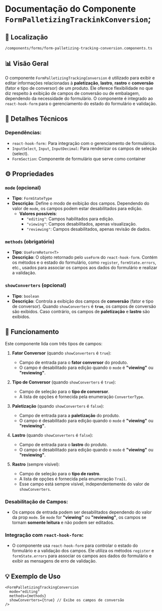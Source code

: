 # Documentação do Componente `FormPalletizingTrackinkConversion`;

## 📁 Localização

`/components/forms/form-palletizing-tracking-conversion.components.ts`

## 📊 Visão Geral

O componente `FormPalletizingTrackingConversion` é utilizado para exibir e editar informações relacionadas à **paletização**, **lastro**, **rastro** e **conversão** (fator e tipo de conversor) de um produto. Ele oferece flexibilidade no que diz respeito à exibição de campos de conversão ou de embalagem, dependendo da necessidade do formulário. O componente é integrado ao `react-hook-form` para o gerenciamento do estado do formulário e validação.

## 🔎 Detalhes Técnicos

### Dependências:

- `react-hook-form:` Para integração com o gerenciamento de formulários.
- `InputSelect`, `Input`, `InputDecimal`: Para renderizar os campos de seleção (select).
- `FormSection`: Componente de formulário que serve como container


## ⚙️ Propriedades

### `mode` (opcional)
- **Tipo**: `FormStateType`
- **Descrição**: Define o modo de exibição dos campos. Dependendo do valor de `mode`, os campos podem estar desabilitados para edição.
  - **Valores possíveis**:
    - `"editing"`: Campos habilitados para edição.
    - `"viewing"`: Campos desabilitados, apenas visualização.
    - `"reviewing"`: Campos desabilitados, apenas revisão de dados.

### `methods` (obrigatório)
- **Tipo**: `UseFormReturn<T>`
- **Descrição**: O objeto retornado pelo `useForm` do `react-hook-form`. Contém os métodos e o estado do formulário, como `register`, `formState.errors`, etc., usados para associar os campos aos dados do formulário e realizar a validação.

### `showConverters` (opcional)
- **Tipo**: `boolean`
- **Descrição**: Controla a exibição dos campos de **conversão** (fator e tipo de conversor). Quando `showConverters` é **`true`**, os campos de conversão são exibidos. Caso contrário, os campos de **paletização** e **lastro** são exibidos.

## 🎨 Funcionamento

Este componente lida com três tipos de campos:

1. **Fator Conversor** (quando `showConverters` é `true`):
   - Campo de entrada para o **fator conversor** do produto. 
   - O campo é desabilitado para edição quando o `mode` é **"viewing"** ou **"reviewing"**.

2. **Tipo de Conversor** (quando `showConverters` é `true`):
   - Campo de seleção para o **tipo de conversor**.
   - A lista de opções é fornecida pela enumeração `ConverterType`.

3. **Paletização** (quando `showConverters` é `false`):
   - Campo de entrada para a **paletização** do produto. 
   - O campo é desabilitado para edição quando o `mode` é **"viewing"** ou **"reviewing"**.

4. **Lastro** (quando `showConverters` é `false`):
   - Campo de entrada para o **lastro** do produto. 
   - O campo é desabilitado para edição quando o `mode` é **"viewing"** ou **"reviewing"**.

5. **Rastro** (sempre visível):
   - Campo de seleção para o **tipo de rastro**.
   - A lista de opções é fornecida pela enumeração `Trail`.
   - Esse campo está sempre visível, independentemente do valor de `showConverters`.

### Desabilitação de Campos:
- Os campos de entrada podem ser desabilitados dependendo do valor da prop `mode`. Se `mode` for **"viewing"** ou **"reviewing"**, os campos se tornam **somente leitura** e não podem ser editados.

### Integração com `react-hook-form`:
- O componente usa `react-hook-form` para controlar o estado do formulário e a validação dos campos. Ele utiliza os métodos `register` e `formState.errors` para associar os campos aos dados do formulário e exibir as mensagens de erro de validação.

## 💡 Exemplo de Uso

```tsx
<FormPalletizingTrackingConversion
  mode="editing"
  methods={methods}
  showConverters={true} // Exibe os campos de conversão
/>
```

